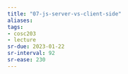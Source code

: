 ```yaml
---
title: "07-js-server-vs-client-side"
aliases: 
tags: 
- cosc203
- lecture
sr-due: 2023-01-22
sr-interval: 92
sr-ease: 230
---
```




